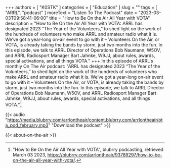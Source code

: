+++
authors = [ "K0STK" ]
categories = [ "Education" ]
slug = ""
tags = [ "ARRL", "podcast" ]
moreText = "Listen To The Podcast"
date = "2023-03-03T09:58:41-06:00"
title = "How to Be On the Air All Year with VOTA"
description = "How to Be On the Air All Year with VOTA: ARRL has designated 2023 “The Year of the Volunteers,” to shed light on the work of the hundreds of volunteers who make ARRL and amateur radio what it is. We’ve got a year-long on-air event to go with it – Volunteers On the Air, or VOTA, is already taking the bands by storm, just two months into the fun. In this episode, we talk to ARRL Director of Operations Bob Naumann, W5OV, and ARRL Radiosport Manager Bart Jahnke, W9JJ, about rules, awards, special activations, and all things VOTA."
+++
In this episode of ARRL's monthly On The Air podcast: "ARRL has designated 2023 “The Year of the Volunteers,” to shed light on the work of the hundreds of volunteers who make ARRL and amateur radio what it is. We’ve got a year-long on-air event to go with it – Volunteers On the Air, or VOTA, is already taking the bands by storm, just two months into the fun. In this episode, we talk to ARRL Director of Operations Bob Naumann, W5OV, and ARRL Radiosport Manager Bart Jahnke, W9JJ, about rules, awards, special activations, and all things VOTA."[^1]

[^1]: "How to Be On the Air All Year with VOTA", blubrry podcasting, retrieved March 03 2023, https://blubrry.com/arrlontheair/93789297/how-to-be-on-the-air-all-year-with-vota/.

<!--more-->

{{< audio "https://media.blubrry.com/arrlontheair/content.blubrry.com/arrlontheair/ota_pod_february.mp3" "Download the podcast" >}}

{{< about-on-the-air >}}
